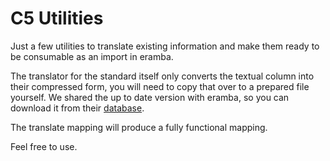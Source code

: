 # C5 Utilities

Just a few utilities to translate existing information and make them ready
to be consumable as an import in eramba.

The translator for the standard itself only converts the textual column into
their compressed form, you will need to copy that over to a prepared file
yourself. We shared the up to date version with eramba, so you can download
it from their [database](https://www.eramba.org/learning/courses/9/episodes/203).

The translate mapping will produce a fully functional mapping.

Feel free to use.
